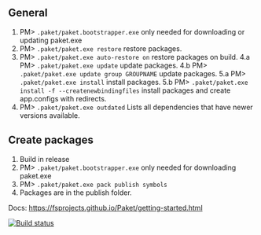 ## General

1. PM> `.paket/paket.bootstrapper.exe` only needed for downloading or updating paket.exe
2. PM> `.paket/paket.exe restore` restore packages.
3. PM> `.paket/paket.exe auto-restore on` restore packages on build.
4.a PM> `.paket/paket.exe update` update packages.
4.b PM> `.paket/paket.exe update group GROUPNAME` update packages.
5.a PM> `.paket/paket.exe install` install packages.
5.b PM> `.paket/paket.exe install -f --createnewbindingfiles` install packages and create app.configs with redirects.
6. PM> `.paket/paket.exe outdated` Lists all dependencies that have newer versions available.

## Create packages

1. Build in release
2. PM> `.paket/paket.bootstrapper.exe` only needed for downloading paket.exe
3. PM> `.paket/paket.exe pack publish symbols`
4. Packages are in the publish folder.

Docs: https://fsprojects.github.io/Paket/getting-started.html

[![Build status](https://ci.appveyor.com/api/projects/status/2t900cbaw5xcve5t/branch/master?svg=true)](https://ci.appveyor.com/project/vreniose95/ccr/branch/master)